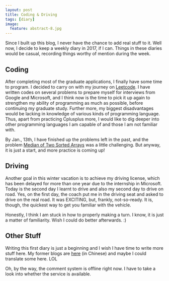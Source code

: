 ```yaml
---
layout: post
title: Coding & Driving
tags: [diary]
image:
  feature: abstract-8.jpg
---
```


Since I built up this blog, I never have the chance to add real stuff to it. Well now, I decide to keep a weekly diary in 2017, if I can. Things in these diaries would be casual, recording things worthy of mention during the week.

## Coding
After completing most of the graduate applications, I finally have some time to program. I decided to carry on with my journey on [Leetcode](https://leetcode.com/). I have written codes on several problems to prepare myself for interviews from Google and Microsoft, and I think now is the time to pick it up again to strengthen my ability of programming as much as possible, before continuing my graduate study. Further more, my biggest disadvantages would be lacking in knowledge of various kinds of programming language. Thus, apart from practicing Cplusplus more, I would like to dig deeper into other programming languages I am capable of and those I am not familiar with.

By Jan., 13th, I have finished up the problems left in the past, and the problem [Median of Two Sorted Arrays](https://leetcode.com/problems/median-of-two-sorted-arrays/) was a little challenging. But anyway, it is just a start, and more practice is coming up!

## Driving
Another goal in this winter vacation is to achieve my driving license, which has been delayed for more than one year due to the internship in Microsoft. Today is the second day I learnt to drive and also my second day to drive on road. Yes, on the first day, the coach put me in the driving seat and asked to drive on the real road. It was EXCITING, but, frankly, not-so-ready. It is, though, the quickest way to get you familiar with the vehicle.

Honestly, I think I am stuck in how to properly making a turn. I know, it is just a matter of familiarity. Wish I could do better afterwards. :)

## Other Stuff
Writing this first diary is just a beginning and I wish I have time to write more stuff here. My former blogs are [here](http://user.qzone.qq.com/545133847/main) (in Chinese) and maybe I could translate some here. LOL

Oh, by the way, the comment system is offline right now. I have to take a look into whether the service is available.

